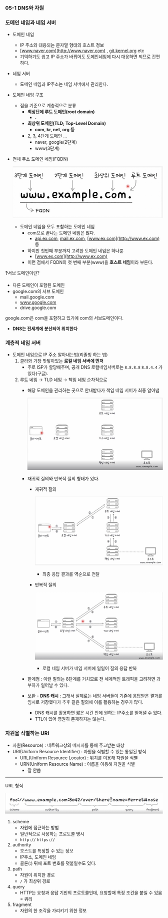 ### 05-1 DNS와 자원

### 도메인 네임과 네임 서버

- 도메인 네임
    - IP 주소와 대응되는 문자열 형태의 호스트 정보
    - [www.naver.com](http://www.naver.com) , [git.kernel.org](http://git.kernel.org) etc
    - 기억하기도 쉽고 IP 주소가 바뀌어도 도메인네임에 다시 대응하면 되므로 간편하다.
- 네임 서버
    - 도메인 네임과 IP주소는 네임 서버에서 관리한다.
- 도메인 네임 구조
    - 점을 기준으로 계층적으로 분류
        - **최상단에 루트 도메인(root domain)**
            - **.**
        - **최상위 도메인(TLD; Top-Level Domain)**
            - **com, kr, net, org 등**
        - 2, 3, 4단계 도메인 …
            - naver, google(2단계)
            - www(3단계)
- 전체 주소 도메인 네임(FQDN)
    
    ![스크린샷 2025-04-10 오후 5.55.05.jpg](./images/Chapter05/FQDN.jpg)
    
    - 도메인 네임을 모두 포함하는 도메인 네임
        - com으로 끝나는 도메인 네임은 많다.
            - [api.ex.com](http://api.ex.com), [mail.ex.com](http://mail.ex.com), [www.ex.com](http://www.ex.com) 등
        - 하지만 첫번째 부분까지 고려한 도메인 네임은 하나뿐
            - [www.ex.com](http://www.ex.com)
        - 이런 점에서 FQDN의 첫 번째 부분(www)을 **호스트 네임**이라 부른다.

<aside>

❓서브 도메인이란?

- 다른 도메인이 포함된 도메인
- google.com의 서브 도메인
    - mail.google.com
    - www.google.com
    - drive.google.com

google.com은 com을 포함하고 있기에 com의 서브도메인이다.

</aside>

- **DNS는 전세계에 분산되어 위치한다**

### 계층적 네임 서버

- 도메인 네임으로 IP 주소 알아내는법(리졸빙 하는 법)
    1. 클라와 가장 맞닿아있는 **로컬 네임 서버에 먼저**
        - 주로 ISP가 할당해주며, 공개 DNS 로컬네임서버로는 `8.8.8.8`  `8.8.4.4` 가 있다(구글).
    2. 루트 네임 → TLD 네임 → 책임 네임 순차적으로 
        - 해당 도메인을 관리하는 곳으로 안내받다가 책임 네임 서버가 최종 알아냄
            
            ![스크린샷 2025-04-12 오후 7.48.53.jpg](./images/Chapter05/cns.jpg)
            
        - 재귀적 질의와 반복적 질의 형태가 있다.
            - 재귀적 질의
                
                ![스크린샷 2025-04-12 오후 7.50.58.jpg](./images/Chapter05/jae.jpg)
                
                - 최종 응답 결과를 역순으로 전달
            - 반복적 질의
                
                ![스크린샷 2025-04-12 오후 7.52.37.jpg](./images/Chapter05/repeat.jpg)
                
                - 로컬 네임 서버가 네임 서버에 일일이 질의 응답 반복
        - 한계점 : 이런 질의는 8단계를 거치므로 전 세계적인 트래픽을 고려하면 과부하가 일어날 수 있다.
        - 보완 - **DNS 캐시** : 그래서 실제로는 네임 서버들이 기존에 응답받은 결과를 임시로 저장했다가 추후 같은 질의에 이를 활용하는 경우가 많다.
            - DNS 캐시를 활용하면 짧은 시간 안에 원하는 IP주소를 얻어낼 수 있다.
            - TTL이 있어 영원히 존재하지는 않는다.

### 자원을 식별하는 URI

- 자원(Resource) : 네트워크상의 메시지를 통해 주고받는 대상
- URI(Uniform Resource Identifier) : 자원을 식별할 수 있는 통일된 방식
    - URL(Uniform Resource Locator) : 위치를 이용해 자원을 식별
    - URN(Uniform Resource Name) : 이름을 이용해 자원을 식별
        - 잘 안씀

---

URL 형식

![스크린샷 2025-04-15 오후 1.22.49.jpg](./images/Chapter05/url.jpg)

1. scheme
    - 자원에 접근하는 방법
    - 일반적으로 사용하는 프로토콜 명시
    - `http://` `https://`
2. authority
    - 호스트를 특정할 수 있는 정보
    - IP주소, 도메인 네임
    - 콜론(:) 뒤에 포트 번호를 덧붙일수도 있다.
3. path
    - 자원이 위치한 경로
    - `/` 가 최상위 경로
4. query
    - HTTP는 요청과 응답 기반의 프로토콜인데, 요청할때 특정 조건을 붙일 수 있음 = 쿼리
5. fragment
    - 자원의 한 조각을 가리키기 위한 정보